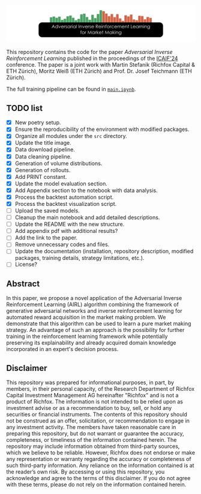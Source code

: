 ![Adversarial Inverse Reinforcement Learning for Market Making](.images/title_image.png)

This repository contains the code for the paper *Adversarial Inverse Reinforcement Learning* published in the proceedings of the [ICAIF'24](https://ai-finance.org/) conference. The paper is a joint work with Martin Stefanik (Richfox Capital &  ETH Zürich), Moritz Weiß (ETH Zürich) and Prof. Dr. Josef Teichmann (ETH Zürich).

The full training pipeline can be found in [`main.ipynb`](main.ipynb).

## TODO list

- [x] New poetry setup.
- [x] Ensure the reproducibility of the environment with modified packages.
- [x] Organize all modules under the `src` directory.
- [x] Update the title image.
- [x] Data download pipeline.
- [x] Data cleaning pipeline.
- [x] Generation of volume distributions.
- [x] Generation of rollouts.
- [x] Add PRINT constant.
- [x] Update the model evaluation section.
- [x] Add Appendix section to the notebook with data analysis.
- [x] Process the backtest automation script.
- [x] Process the backtest visualization script.
- [ ] Upload the saved models.
- [ ] Cleanup the main notebook and add detailed descriptions.
- [ ] Update the README with the new structure.
- [ ] Add appendix pdf with additional results?
- [ ] Add the link to the paper.
- [ ] Remove unnecessary codes and files.
- [ ] Update the documentation (installation, repository description, modified packages, training details, strategy limitations, etc.).
- [ ] License?

## Abstract

In this paper, we propose a novel application of the Adversarial Inverse Reinforcement Learning (AIRL) algorithm combining the framework of generative adversarial networks and inverse reinforcement learning for automated reward acquisition in the market making problem. We demonstrate that this algorithm can be used to learn a pure market making strategy. An advantage of such an approach is the possibility for further training in the reinforcement learning framework while potentially preserving its explainability and already acquired domain knowledge incorporated in an expert's decision process.

## Disclaimer

This repository was prepared for informational purposes, in part, by members, in their personal capacity, of the Research Department of Richfox Capital Investment Management AG hereinafter "Richfox" and is not a product of Richfox. The information is not intended to be relied upon as investment advise or as a recommendation to buy, sell, or hold any securities or financial instruments. The contents of this repository should not be construed as an offer, solicitation, or recommendation to engage in any investment activity. The members have taken reasonable care in preparing this repository, but do not warrant or guarantee the accuracy, completeness, or timeliness of the information contained herein. The repository may include information obtained from third-party sources, which we believe to be reliable. However, Richfox does not endorse or make any representation or warranty regarding the accuracy or completeness of such third-party information. Any reliance on the information contained is at the reader’s own risk. By accessing or using this repository, you acknowledge and agree to the terms of this disclaimer. If you do not agree with these terms, please do not rely on the information contained herein.

